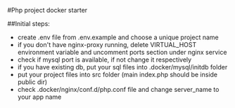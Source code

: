 #Php project docker starter

##Initial steps:

- create .env file from .env.example and choose a unique project name
- if you don't have nginx-proxy running, delete VIRTUAL_HOST environment variable and uncomment ports section under nginx service
- check if mysql port is available, if not change it respectively
- if you have existing db, put your sql files into .docker/mysql/initdb folder
- put your project files into src folder (main index.php should be inside public dir)
- check .docker/nginx/conf.d/php.conf file and change server_name to your app name
